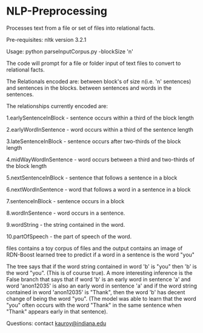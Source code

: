 # NLP-Preprocessing
Processes text from a file or set of files into relational facts.

Pre-requisites: nltk version 3.2.1

Usage:
python parseInputCorpus.py -blockSize 'n'

The code will prompt for a file or folder input of text files to convert to relational facts.

The Relationals encoded are:
between block's of size n(i.e. 'n' sentences) and sentences in the blocks.
between sentences and words in the sentences.

The relationships currently encoded are:

1.earlySentenceInBlock - sentence occurs within a third of the block length

2.earlyWordInSentence - word occurs within a third of the sentence length

3.lateSentenceInBlock - sentence occurs after two-thirds of the block length

4.midWayWordInSentence - word occurs between a third and two-thirds of the block length

5.nextSentenceInBlock - sentence that follows a sentence in a block

6.nextWordInSentence - word that follows a word in a sentence in a block

7.sentenceInBlock - sentence occurs in a block

8.wordInSentence - word occurs in a sentence.

9.wordString - the string contained in the word.

10.partOfSpeech - the part of speech of the word.

files contains a toy corpus of files and the output contains an image of RDN-Boost learned tree to predict if a word in a sentence is the word "you"

The tree says that if the word string contained in word 'b' is "you" then 'b' is the word "you". (This is of course true).
A more interesting inference is the False branch that says that if word 'b' is an early word in sentence 'a' and word 'anon12035' is also an early word in sentence 'a' and if the word string contained in word 'anon12035' is "Thank", then the word 'b' has decent change of being the word "you". (The model was able to learn that the word "you" often occurs with the word "Thank" in the same sentence when "Thank" appears early in that sentence).

Questions: contact kauroy@indiana.edu
